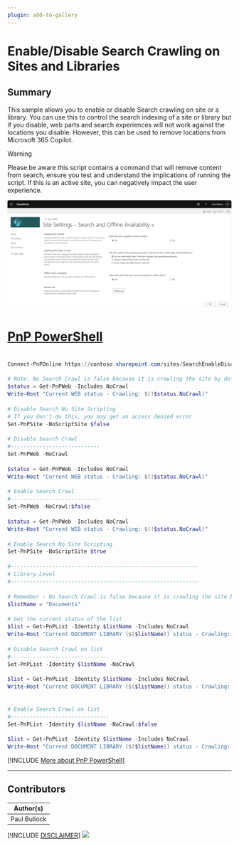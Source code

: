 ```yaml
---
plugin: add-to-gallery
---
```


# Enable/Disable Search Crawling on Sites and Libraries

## Summary

This sample allows you to enable or disable Search crawling on site or a library. You can use this to control the search indexing of a site or library but if you disable, web parts and search experiences will not work against the locations you disable. However, this can be used to remove locations from Microsoft 365 Copilot. 

> [!Warning]
> Please be aware this script contains a command that will remove content from search, ensure you test and understand the implications of running the script. If this is an active site, you can negatively impact the user experience.


![Example Screenshot](assets/example.png)

# [PnP PowerShell](#tab/pnpps)

```powershell

Connect-PnPOnline https://contoso.sharepoint.com/sites/SearchEnableDisableTest -Interactive

# Note: No Search Crawl is false because it is crawling the site by default - love these MS negative logic
$status = Get-PnPWeb -Includes NoCrawl
Write-Host "Current WEB status - Crawling: $(!$status.NoCrawl)" 

# Disable Search No Site Scripting
# If you don't do this, you may get an access denied error
Set-PnPSite -NoScriptSite $false

# Disable Search Crawl
#----------------------------
Set-PnPWeb -NoCrawl

$status = Get-PnPWeb -Includes NoCrawl
Write-Host "Current WEB status - Crawling: $(!$status.NoCrawl)" 

# Enable Search Crawl
#----------------------------
Set-PnPWeb -NoCrawl:$false

$status = Get-PnPWeb -Includes NoCrawl
Write-Host "Current WEB status - Crawling: $(!$status.NoCrawl)" 

# Enable Search No Site Scripting
Set-PnPSite -NoScriptSite $true

#-----------------------------------------------------------
# Library Level
#-----------------------------------------------------------

# Remember - No Search Crawl is false because it is crawling the site by default
$listName = "Documents"

# Get the current status of the list
$list = Get-PnPList -Identity $listName -Includes NoCrawl
Write-Host "Current DOCUMENT LIBRARY ($($listName)) status - Crawling: $(!$list.NoCrawl)" 

# Disable Search Crawl on list
#-------------------------------
Set-PnPList -Identity $listName -NoCrawl

$list = Get-PnPList -Identity $listName -Includes NoCrawl
Write-Host "Current DOCUMENT LIBRARY ($($listName)) status - Crawling: $(!$list.NoCrawl)" 


# Enable Search Crawl on list
#-------------------------------
Set-PnPList -Identity $listName -NoCrawl:$false

$list = Get-PnPList -Identity $listName -Includes NoCrawl
Write-Host "Current DOCUMENT LIBRARY ($($listName)) status - Crawling: $(!$list.NoCrawl)"   

```
[!INCLUDE [More about PnP PowerShell](../../docfx/includes/MORE-PNPPS.md)]
***


## Contributors

| Author(s) |
|-----------|
| Paul Bullock |

[!INCLUDE [DISCLAIMER](../../docfx/includes/DISCLAIMER.md)]
<img src="https://m365-visitor-stats.azurewebsites.net/script-samples/scripts/spo-enable-disable-search-crawling" aria-hidden="true" />
